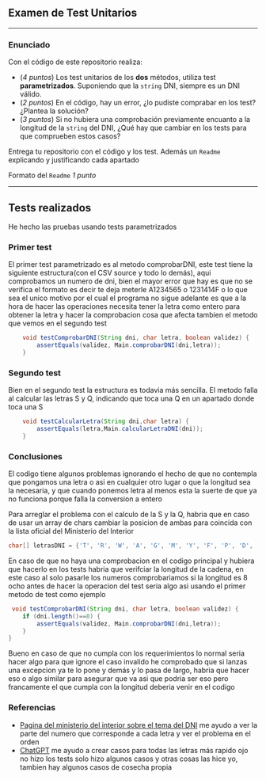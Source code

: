 ## Examen de Test Unitarios

---

### Enunciado

Con el código de este repositorio realiza:

- (*4 puntos*) Los test unitarios de los **dos** métodos, utiliza test **parametrizados**. Suponiendo que la `string` DNI, siempre es un DNI válido.
- (*2 puntos*) En el código, hay un error, ¿lo pudiste comprabar en los test? ¿Plantea la solución?
- (*3 puntos*) Si no hubiera una comprobación previamente encuanto a la longitud de la `string` del DNI, ¿Qué hay que cambiar en los tests para que comprueben estos casos?

Entrega tu repositorio con el código y los test. Además un `Readme` explicando y justificando cada apartado

Formato del `Readme` *1 punto*

---

## Tests realizados
He hecho las pruebas usando tests parametrizados

### Primer test
El primer test parametrizado es al metodo comprobarDNI, este test tiene la siguiente estructura(con el CSV source y todo lo demás), aqui comprobamos un numero de dni, bien el mayor error que hay es que no se verifica
el formato es decir te deja meterle A1234565 o 1231414F o lo que sea el unico motivo por el cual el programa no sigue adelante es que a la hora de hacer las operaciones necesita tener la letra como entero para obtener la letra y hacer la comprobacion
cosa que afecta tambien el metodo que vemos en el segundo test
```java
    void testComprobarDNI(String dni, char letra, boolean validez) {
        assertEquals(validez, Main.comprobarDNI(dni,letra));
    }
```

### Segundo test
Bien en el segundo test la estructura es todavia más sencilla. El metodo falla al calcular las letras S y Q, indicando que toca una Q en un apartado donde toca una S
```java
    void testCalcularLetra(String dni,char letra) {
        assertEquals(letra,Main.calcularLetraDNI(dni));
    }
```
### Conclusiones
El codigo tiene algunos problemas ignorando el hecho de que no contempla que pongamos una letra o asi en cualquier otro lugar o que la longitud sea la necesaria, y que cuando ponemos letra al menos esta la suerte de que ya no funciona porque falla la conversion a entero

Para arreglar el problema con el calculo de la S y la Q, habria que en caso de usar un array de chars cambiar la posicion de ambas para coincida con la lista oficial del Ministerio del Interior
```java
char[] letrasDNI = {'T', 'R', 'W', 'A', 'G', 'M', 'Y', 'F', 'P', 'D', 'X', 'B', 'N', 'J', 'Z', 'S', 'Q', 'V', 'H', 'L', 'C', 'K', 'E'};
```
En caso de que no haya una comprobacion en el codigo principal y hubiera que hacerlo en los tests habria que verifciar la longitud de la cadena, en este caso al solo pasarle los numeros comprobariamos si la longitud es 8 ocho antes de hacer la operacion del test seria algo asi usando el primer metodo de test como ejemplo

```java
 void testComprobarDNI(String dni, char letra, boolean validez) {
    if (dni.length()==8) {
        assertEquals(validez, Main.comprobarDNI(dni,letra));
    }
}
```
Bueno en caso de que no cumpla con los requerimientos lo normal seria hacer algo para que ignore el caso invalido he comprobado que si lanzas una excepcion ya te lo pone y demás y lo pasa de largo, habria que hacer eso o algo similar para asegurar que va
asi que podria ser eso pero francamente el que cumpla con la longitud deberia venir en el codigo

### Referencias
- [Pagina del ministerio del interior sobre el tema del DNI](https://www.interior.gob.es/opencms/es/servicios-al-ciudadano/tramites-y-gestiones/dni/calculo-del-digito-de-control-del-nif-nie/) me ayudo a ver la parte del numero que corresponde a cada letra y ver el problema en el orden
- [ChatGPT](chatgpt.com) me ayudo a crear casos para todas las letras más rapido ojo no hizo los tests solo hizo algunos casos y otras cosas las hice yo, tambien hay algunos casos de cosecha propia